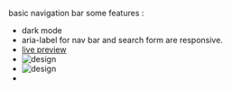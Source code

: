 basic navigation bar
some features :

- dark mode
- aria-label for nav bar and search form are responsive.
- [live preview](https://hassaneljebyly.github.io/projects/UI_Components/responsive-navbar-001/)
- ![design](https://drive.google.com/uc?id=1plmA8l3a1vLHIGRRClt_67mZ4SKa9AMQ)
- ![design](https://github.githubassets.com/images/modules/logos_page/GitHub-Mark.png)
- <img src="https://drive.google.com/uc?id=1plmA8l3a1vLHIGRRClt_67mZ4SKa9AMQ" alt="">
